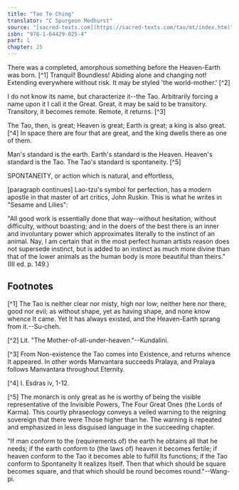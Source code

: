 ```yaml
---
title: "Tao Te Ching"
translator: "C Spurgeon Medhurst"
source: "[sacred-texts.com](https://sacred-texts.com/tao/mt/index.htm)"
isbn: "978-1-64429-025-4"
part: 1
chapter: 25
---
```

There was a completed, amorphous something before the Heaven-Earth was born. [^1] Tranquil! Boundless! Abiding alone and changing not! Extending everywhere without risk. It may be styled 'the world-mother.' [^2]

I do not know its name, but characterize it--the Tao. Arbitrarily forcing a name upon it I call it the Great. Great, it may be said to be transitory. Transitory, it becomes remote. Remote, it returns. [^3]

The Tao, then, is great; Heaven is great; Earth is great; a king is also great. [^4] In space there are four that are great, and the king dwells there as one of them.

Man's standard is the earth. Earth's standard is the Heaven. Heaven's standard is the Tao. The Tao's standard is spontaneity. [^5]

SPONTANEITY, or action which is natural, and effortless,

[paragraph continues] Lao-tzu's symbol for perfection, has a modern apostle in that master of art critics, John Ruskin. This is what he writes in "Sesame and Lilies":

"All good work is essentially done that way--without hesitation, without difficulty, without boasting; and in the doers of the best there is an inner and involuntary power which approximates literally to the instinct of an animal. Nay, I am certain that in the most perfect human artists reason does not supersede instinct, but is added to an instinct as much more divine than that of the lower animals as the human body is more beautiful than theirs." (III ed. p. 149.)

## Footnotes

[^1] The Tao is neither clear nor misty, high nor low; neither here nor there, good nor evil; as without shape, yet as having shape, and none know whence It came. Yet It has always existed, and the Heaven-Earth sprang from it.--Su-cheh.

[^2] Lit. "The Mother-of-all-under-heaven."--Kundalini.

[^3] From Non-existence the Tao comes into Existence, and returns whence It appeared. In other words Manvantara succeeds Pralaya, and Pralaya follows Manvantara throughout Eternity.

[^4] I. Esdras iv, 1-12.

[^5] The monarch is only great as he is worthy of being the visible representative of the Invisible Powers, The Four Great Ones (the Lords of Karma). This courtly phraseology conveys a veiled warning to the reigning sovereign that there were Those higher than he. The warning is repeated and emphasized in less disguised language in the succeeding chapter.

"If man conform to the (requirements of) the earth he obtains all that he needs; if the earth conform to (the laws of) heaven it becomes fertile; if heaven conform to the Tao it becomes able to fulfill Its functions; if the Tao conform to Spontaneity It realizes Itself. Then that which should be square becomes square, and that which should be round becomes round."--Wang-pi.